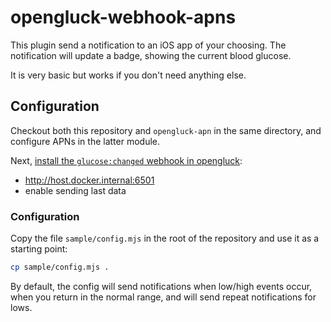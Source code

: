 # opengluck-webhook-apns

This plugin send a notification to an iOS app of your choosing. The
notification will update a badge, showing the current blood glucose.

It is very basic but works if you don't need anything else.

## Configuration

Checkout both this repository and `opengluck-apn` in the same directory, and
configure APNs in the latter module.

Next, [install the `glucose:changed` webhook in
opengluck](https://opengluck.christopher.dev.api.makesuccess.io/webhooks/glucose:changed):

- http://host.docker.internal:6501
- enable sending last data

### Configuration

Copy the file `sample/config.mjs` in the root of the repository and use it as a starting point:

```bash
cp sample/config.mjs .
```

By default, the config will send notifications when low/high events occur, when you return in the normal range, and will send repeat notifications for lows.

